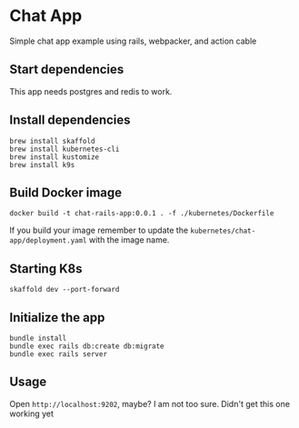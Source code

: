 # Chat App

Simple chat app example using rails, webpacker, and action cable

## Start dependencies

This app needs postgres and redis to work.


## Install dependencies
```
brew install skaffold
brew install kubernetes-cli
brew install kustomize
brew install k9s
```

## Build Docker image

```
docker build -t chat-rails-app:0.0.1 . -f ./kubernetes/Dockerfile
```

If you build your image remember to update the `kubernetes/chat-app/deployment.yaml` with the image name.

## Starting K8s

```
skaffold dev --port-forward
```
## Initialize the app

```
bundle install
bundle exec rails db:create db:migrate
bundle exec rails server
```

## Usage

Open `http://localhost:9202`, maybe? I am not too sure. Didn't get this one working yet
